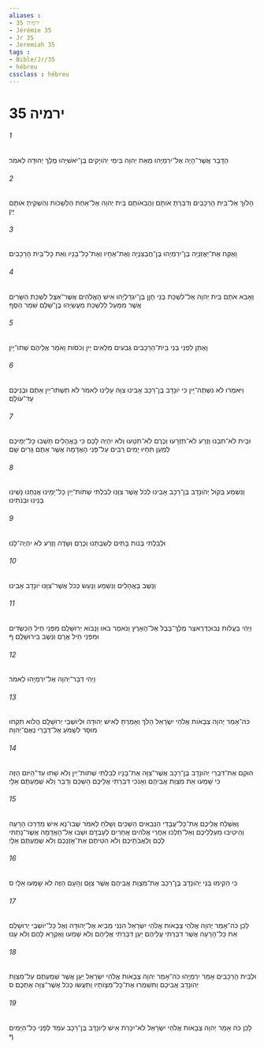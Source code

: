 ```yaml
---
aliases : 
- ירמיה 35
- Jérémie 35
- Jr 35
- Jeremiah 35
tags : 
- Bible/Jr/35
- hébreu
cssclass : hébreu
---
```


# ירמיה 35

###### 1
הַדָּבָר אֲשֶׁר־הָיָה אֶל־יִרְמְיָהוּ מֵאֵת יְהוָה בִּימֵי יְהֹויָקִים בֶּן־יֹאשִׁיָּהוּ מֶלֶךְ יְהוּדָה לֵאמֹר׃
###### 2
הָלֹוךְ אֶל־בֵּית הָרֵכָבִים וְדִבַּרְתָּ אֹותָם וַהֲבִאֹותָם בֵּית יְהוָה אֶל־אַחַת הַלְּשָׁכֹות וְהִשְׁקִיתָ אֹותָם יָיִן׃
###### 3
וָאֶקַּח אֶת־יַאֲזַנְיָה בֶן־יִרְמְיָהוּ בֶּן־חֲבַצִּנְיָה וְאֶת־אֶחָיו וְאֶת־כָּל־בָּנָיו וְאֵת כָּל־בֵּית הָרֵכָבִים׃
###### 4
וָאָבִא אֹתָם בֵּית יְהוָה אֶל־לִשְׁכַּת בְּנֵי חָןָן בֶּן־יִגְדַּלְיָהוּ אִישׁ הָאֱלֹהִים אֲשֶׁר־אֵצֶל לִשְׁכַּת הַשָּׂרִים אֲשֶׁר מִמַּעַל לְלִשְׁכַּת מַעֲשֵׂיָהוּ בֶן־שַׁלֻּם שֹׁמֵר הַסַּף׃
###### 5
וָאֶתֵּן לִפְנֵי בְּנֵי בֵית־הָרֵכָבִים גְּבִעִים מְלֵאִים יַיִן וְכֹסֹות וָאֹמַר אֲלֵיהֶם שְׁתוּ־יָיִן׃
###### 6
וַיֹּאמְרוּ לֹא נִשְׁתֶּה־יָּיִן כִּי יֹונָדָב בֶּן־רֵכָב אָבִינוּ צִוָּה עָלֵינוּ לֵאמֹר לֹא תִשְׁתּוּ־יַיִן אַתֶּם וּבְנֵיכֶם עַד־עֹולָם׃
###### 7
וּבַיִת לֹא־תִבְנוּ וְזֶרַע לֹא־תִזְרָעוּ וְכֶרֶם לֹא־תִטָּעוּ וְלֹא יִהְיֶה לָכֶם כִּי בָּאֳהָלִים תֵּשְׁבוּ כָּל־יְמֵיכֶם לְמַעַן תִּחְיוּ יָמִים רַבִּים עַל־פְּנֵי הָאֲדָמָה אֲשֶׁר אַתֶּם גָּרִים שָׁם׃
###### 8
וַנִּשְׁמַע בְּקֹול יְהֹונָדָב בֶּן־רֵכָב אָבִינוּ לְכֹל אֲשֶׁר צִוָּנוּ לְבִלְתִּי שְׁתֹות־יַיִן כָּל־יָמֵינוּ אֲנַחְנוּ נָשֵׁינוּ בָּנֵינוּ וּבְנֹתֵינוּ׃
###### 9
וּלְבִלְתִּי בְּנֹות בָּתִּים לְשִׁבְתֵּנוּ וְכֶרֶם וְשָׂדֶה וָזֶרַע לֹא יִהְיֶה־לָּנוּ׃
###### 10
וַנֵּשֶׁב בָּאֳהָלִים וַנִּשְׁמַע וַנַּעַשׂ כְּכֹל אֲשֶׁר־צִוָּנוּ יֹונָדָב אָבִינוּ׃
###### 11
וַיְהִי בַּעֲלֹות נְבוּכַדְרֶאצַּר מֶלֶךְ־בָּבֶל אֶל־הָאָרֶץ וַנֹּאמֶר בֹּאוּ וְנָבֹוא יְרוּשָׁלִַם מִפְּנֵי חֵיל הַכַּשְׂדִּים וּמִפְּנֵי חֵיל אֲרָם וַנֵּשֶׁב בִּירוּשָׁלִָם׃ ף
###### 12
וַיְהִי דְּבַר־יְהוָה אֶל־יִרְמְיָהוּ לֵאמֹר׃
###### 13
כֹּה־אָמַר יְהוָה צְבָאֹות אֱלֹהֵי יִשְׂרָאֵל הָלֹךְ וְאָמַרְתָּ לְאִישׁ יְהוּדָה וּלְיֹושְׁבֵי יְרוּשָׁלִָם הֲלֹוא תִקְחוּ מוּסָר לִשְׁמֹעַ אֶל־דְּבָרַי נְאֻם־יְהוָה׃
###### 14
הוּקַם אֶת־דִּבְרֵי יְהֹונָדָב בֶּן־רֵכָב אֲשֶׁר־צִוָּה אֶת־בָּנָיו לְבִלְתִּי שְׁתֹות־יַיִן וְלֹא שָׁתוּ עַד־הַיֹּום הַזֶּה כִּי שָׁמְעוּ אֵת מִצְוַת אֲבִיהֶם וְאָנֹכִי דִּבַּרְתִּי אֲלֵיכֶם הַשְׁכֵּם וְדַבֵּר וְלֹא שְׁמַעְתֶּם אֵלָי׃
###### 15
וָאֶשְׁלַח אֲלֵיכֶם אֶת־כָּל־עֲבָדַי הַנְּבִאִים הַשְׁכֵּים וְשָׁלֹחַ לֵאמֹר שֻׁבוּ־נָא אִישׁ מִדַּרְכֹּו הָרָעָה וְהֵיטִיבוּ מַעַלְלֵיכֶם וְאַל־תֵּלְכוּ אַחֲרֵי אֱלֹהִים אֲחֵרִים לְעָבְדָם וּשְׁבוּ אֶל־הָאֲדָמָה אֲשֶׁר־נָתַתִּי לָכֶם וְלַאֲבֹתֵיכֶם וְלֹא הִטִּיתֶם אֶת־אָזְנְכֶם וְלֹא שְׁמַעְתֶּם אֵלָי׃
###### 16
כִּי הֵקִימוּ בְּנֵי יְהֹונָדָב בֶּן־רֵכָב אֶת־מִצְוַת אֲבִיהֶם אֲשֶׁר צִוָּם וְהָעָם הַזֶּה לֹא שָׁמְעוּ אֵלָי׃ ס
###### 17
לָכֵן כֹּה־אָמַר יְהוָה אֱלֹהֵי צְבָאֹות אֱלֹהֵי יִשְׂרָאֵל הִנְנִי מֵבִיא אֶל־יְהוּדָה וְאֶל כָּל־יֹושְׁבֵי יְרוּשָׁלִַם אֵת כָּל־הָרָעָה אֲשֶׁר דִּבַּרְתִּי עֲלֵיהֶם יַעַן דִּבַּרְתִּי אֲלֵיהֶם וְלֹא שָׁמֵעוּ וָאֶקְרָא לָהֶם וְלֹא עָנוּ׃
###### 18
וּלְבֵית הָרֵכָבִים אָמַר יִרְמְיָהוּ כֹּה־אָמַר יְהוָה צְבָאֹות אֱלֹהֵי יִשְׂרָאֵל יַעַן אֲשֶׁר שְׁמַעְתֶּם עַל־מִצְוַת יְהֹונָדָב אֲבִיכֶם וַתִּשְׁמְרוּ אֶת־כָּל־מִצְוֹתָיו וַתַּעֲשׂוּ כְּכֹל אֲשֶׁר־צִוָּה אֶתְכֶם׃ ס
###### 19
לָכֵן כֹּה אָמַר יְהוָה צְבָאֹות אֱלֹהֵי יִשְׂרָאֵל לֹא־יִכָּרֵת אִישׁ לְיֹונָדָב בֶּן־רֵכָב עֹמֵד לְפָנַי כָּל־הַיָּמִים׃ ף
